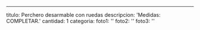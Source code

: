 ---
titulo: Perchero desarmable con ruedas
descripcion: 'Medidas: COMPLETAR.'
cantidad: 1
categoria: 
foto1: ''
foto2: ''
foto3: ''
